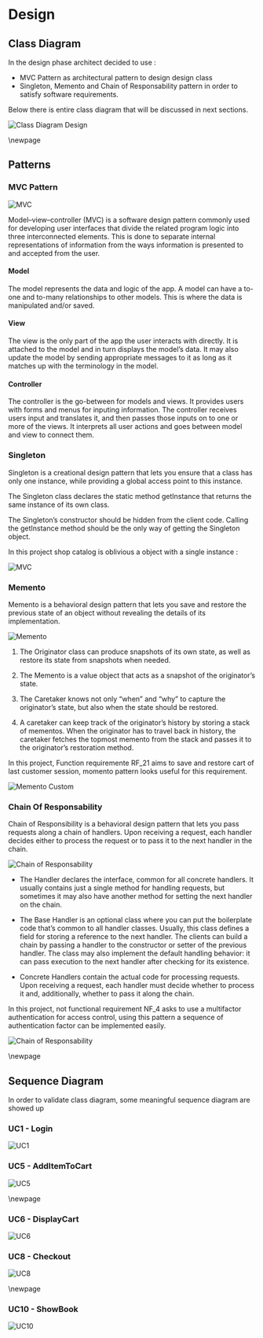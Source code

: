 # Design

## Class Diagram

In the design phase architect decided to use :

- MVC Pattern as architectural pattern to design design class
- Singleton, Memento and Chain of Responsability pattern in order to satisfy software requirements.

Below there is entire class diagram that will be discussed in next sections.

![Class Diagram Design](./models/classdiagram_design.jpg)

\newpage

## Patterns

### MVC Pattern

![MVC](./images/mvc.jpg)


Model–view–controller (MVC) is a software design pattern commonly used for developing user interfaces that divide the related program logic into three interconnected elements. This is done to separate internal representations of information from the ways information is presented to and accepted from the user.

#### Model
The model represents the data and logic of the app. A model can have a to-one and to-many relationships to other models. This is where the data is manipulated and/or saved. 

#### View

The view is the only part of the app the user interacts with directly. It is attached to the model and in turn displays the model’s data. It may also update the model by sending appropriate messages to it as long as it matches up with the terminology in the model. 

#### Controller

The controller is the go-between for models and views. It provides users with forms and menus for inputing information. The controller receives users input and translates it, and then passes those inputs on to one or more of the views. It interprets all user actions and goes between model and view to connect them.

### Singleton

Singleton is a creational design pattern that lets you ensure that a class has only one instance, while providing a global access point to this instance.

The Singleton class declares the static method getInstance that returns the same instance of its own class.

The Singleton’s constructor should be hidden from the client code. Calling the getInstance method should be the only way of getting the Singleton object.

In this project shop catalog is oblivious a object with a single instance :

![MVC](./images/singleton.png)


### Memento

Memento is a behavioral design pattern that lets you save and restore the previous state of an object without revealing the details of its implementation.

![Memento](./images/memento.png)

1. The Originator class can produce snapshots of its own state, as well as restore its state from snapshots when needed.

2. The Memento is a value object that acts as a snapshot of the originator’s state. 

3. The Caretaker knows not only “when” and “why” to capture the originator’s state, but also when the state should be restored.

4. A caretaker can keep track of the originator’s history by storing a stack of mementos. When the originator has to travel back in history, the caretaker fetches the topmost memento from the stack and passes it to the originator’s restoration method.

In this project, Function requiremente RF_21 aims to save and restore cart of last customer session, momento pattern looks useful for this requirement. 

![Memento Custom](./images/custom_memento.png)


### Chain Of Responsability

Chain of Responsibility is a behavioral design pattern that lets you pass requests along a chain of handlers. Upon receiving a request, each handler decides either to process the request or to pass it to the next handler in the chain.

![Chain of Responsability](./images/chainresponsability.png)

- The Handler declares the interface, common for all concrete handlers. It usually contains just a single method for handling requests, but sometimes it may also have another method for setting the next handler on the chain.

- The Base Handler is an optional class where you can put the boilerplate code that’s common to all handler classes. Usually, this class defines a field for storing a reference to the next handler. The clients can build a chain by passing a handler to the constructor or setter of the previous handler. The class may also implement the default handling behavior: it can pass execution to the next handler after checking for its existence.

- Concrete Handlers contain the actual code for processing requests. Upon receiving a request, each handler must decide whether to process it and, additionally, whether to pass it along the chain.

In this project, not functional requirement NF_4 asks to use a multifactor authentication for access control, using this pattern a sequence of authentication factor can be implemented easily.

![Chain of Responsability](./images/customchain.png)

\newpage

## Sequence Diagram

In order to validate class diagram, some meaningful sequence diagram are showed up

### UC1 - Login

![UC1](./models/ZUC1%20-%20Login.jpg)

### UC5 - AddItemToCart

![UC5](./models/ZUC5%20-%20AddItemToCart.jpg)

\newpage

### UC6 - DisplayCart

![UC6](./models/ZUC6%20-%20DisplayCart.jpg)

### UC8 - Checkout

![UC8](./models/ZUC8%20-%20Checkout.jpg)

\newpage

### UC10 - ShowBook

![UC10](./models/ZUC10%20-%20BrowseBooks.jpg)

